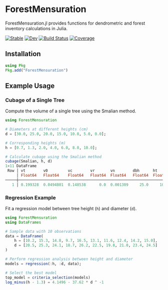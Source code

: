 # ForestMensuration

ForestMensuration.jl provides functions for dendrometric and forest inventory calculations in Julia.

[![Stable](https://img.shields.io/badge/docs-stable-blue.svg)](https://marcosdanieldasilva.github.io/ForestMensuration.jl/stable/forestmensuration/)
[![Dev](https://img.shields.io/badge/docs-dev-blue.svg)](https://marcosdanieldasilva.github.io/ForestMensuration.jl/dev/forestmensuration/)
[![Build Status](https://github.com/marcosdanieldasilva/ForestMensuration.jl/actions/workflows/CI.yml/badge.svg?branch=main)](https://github.com/marcosdanieldasilva/ForestMensuration.jl/actions/workflows/CI.yml?query=branch%3Amain)
[![Coverage](https://codecov.io/gh/marcosdanieldasilva/ForestMensuration.jl/branch/main/graph/badge.svg)](https://codecov.io/gh/marcosdanieldasilva/ForestMensuration.jl)

## Installation

```julia
using Pkg
Pkg.add("ForestMensuration")
```

## Example Usage

### Cubage of a Single Tree

Compute the volume of a single tree using the Smalian method.

```julia
using ForestMensuration

# Diameters at different heights (cm)
d = [30.0, 25.0, 20.0, 15.0, 10.0, 5.0, 0.0];

# Corresponding heights (m)
h = [0.7, 1.3, 2.0, 4.0, 6.0, 8.0, 10.0];

# Calculate cubage using the Smalian method
cubage(Smalian, h, d)
1×11 DataFrame
 Row │ vt        v0         vc        vr       vn        dbh      ht       hc       aff       nff       qf
     │ Float64   Float64    Float64   Float64  Float64   Float64  Float64  Float64  Float64   Float64   Float64
─────┼──────────────────────────────────────────────────────────────────────────────────────────────────────────
   1 │ 0.199328  0.0494801  0.148538      0.0  0.001309     25.0     10.0      8.0  0.406067  0.335592      0.5
```

### Regression Example

Fit a regression model between tree height (`h`) and diameter (`d`).

```julia
using ForestMensuration
using DataFrames

# Sample data with 10 observations
data = DataFrame(
    h = [10.2, 15.3, 14.8, 9.7, 16.5, 13.1, 11.6, 12.4, 14.2, 15.0],
    d = [20.5, 25.3, 24.1, 18.7, 26.2, 22.5, 19.8, 21.0, 23.4, 24.5]
)

# Perform regression analysis between height and diameter
models = regression(:h, :d, data);

# Select the best model
top_model = criteria_selection(models)
log_minus(h - 1.3) = 4.1496 - 37.62 * d ^ -1
```
